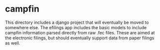 # campfin

This directory includes a django project that will eventually be moved to somewhere else. The efilings app includes the basic models to include campfin information parsed directly from raw .fec files. These are aimed at the electronic filings, but should eventually support data from paper filings as well. 